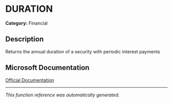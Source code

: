 # DURATION

**Category:** Financial

## Description
Returns the annual duration of a security with periodic interest payments

## Microsoft Documentation
[Official Documentation](https://support.microsoft.com//en-us/office/duration-function-b254ea57-eadc-4602-a86a-c8e369334038)

---
*This function reference was automatically generated.*
